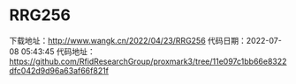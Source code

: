 # RRG256
下载地址：http://www.wangk.cn/2022/04/23/RRG256
代码日期：2022-07-08 05:43:45
代码地址：https://github.com/RfidResearchGroup/proxmark3/tree/11e097c1bb66e8322dfc042d9d96a63af66f821f
